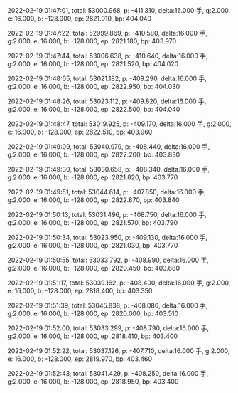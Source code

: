 2022-02-19 01:47:01, total: 53000.968, p: -411.310, delta:16.000 手, g:2.000, e: 16.000, b: -128.000, ep: 2821.010, bp: 404.040

2022-02-19 01:47:22, total: 52999.869, p: -410.580, delta:16.000 手, g:2.000, e: 16.000, b: -128.000, ep: 2821.180, bp: 403.970

2022-02-19 01:47:44, total: 53006.638, p: -410.640, delta:16.000 手, g:2.000, e: 16.000, b: -128.000, ep: 2821.520, bp: 404.020

2022-02-19 01:48:05, total: 53021.182, p: -409.290, delta:16.000 手, g:2.000, e: 16.000, b: -128.000, ep: 2822.950, bp: 404.030

2022-02-19 01:48:26, total: 53023.112, p: -409.820, delta:16.000 手, g:2.000, e: 16.000, b: -128.000, ep: 2822.500, bp: 404.040

2022-02-19 01:48:47, total: 53019.925, p: -409.170, delta:16.000 手, g:2.000, e: 16.000, b: -128.000, ep: 2822.510, bp: 403.960

2022-02-19 01:49:09, total: 53040.979, p: -408.440, delta:16.000 手, g:2.000, e: 16.000, b: -128.000, ep: 2822.200, bp: 403.830

2022-02-19 01:49:30, total: 53030.658, p: -408.340, delta:16.000 手, g:2.000, e: 16.000, b: -128.000, ep: 2821.820, bp: 403.770

2022-02-19 01:49:51, total: 53044.614, p: -407.850, delta:16.000 手, g:2.000, e: 16.000, b: -128.000, ep: 2822.870, bp: 403.840

2022-02-19 01:50:13, total: 53031.496, p: -408.750, delta:16.000 手, g:2.000, e: 16.000, b: -128.000, ep: 2821.570, bp: 403.790

2022-02-19 01:50:34, total: 53023.950, p: -409.130, delta:16.000 手, g:2.000, e: 16.000, b: -128.000, ep: 2821.030, bp: 403.770

2022-02-19 01:50:55, total: 53033.792, p: -408.990, delta:16.000 手, g:2.000, e: 16.000, b: -128.000, ep: 2820.450, bp: 403.680

2022-02-19 01:51:17, total: 53039.162, p: -408.400, delta:16.000 手, g:2.000, e: 16.000, b: -128.000, ep: 2818.400, bp: 403.350

2022-02-19 01:51:39, total: 53045.838, p: -408.080, delta:16.000 手, g:2.000, e: 16.000, b: -128.000, ep: 2820.000, bp: 403.510

2022-02-19 01:52:00, total: 53033.299, p: -408.790, delta:16.000 手, g:2.000, e: 16.000, b: -128.000, ep: 2818.410, bp: 403.400

2022-02-19 01:52:22, total: 53037.126, p: -407.710, delta:16.000 手, g:2.000, e: 16.000, b: -128.000, ep: 2819.970, bp: 403.460

2022-02-19 01:52:43, total: 53041.429, p: -408.250, delta:16.000 手, g:2.000, e: 16.000, b: -128.000, ep: 2818.950, bp: 403.400